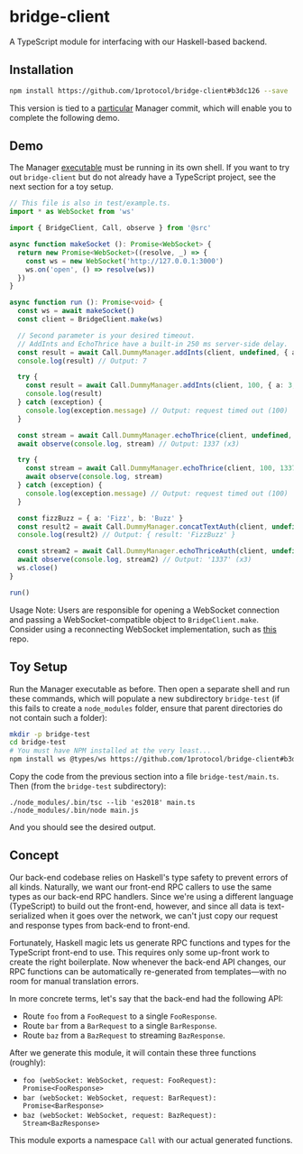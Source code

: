 # bridge-client
A TypeScript module for interfacing with our Haskell-based backend.

## Installation
```bash
npm install https://github.com/1protocol/bridge-client#b3dc126 --save
```
This version is tied to a [particular](https://github.com/1protocol/vest-hs/tree/a88a6ed70582ddd3844aa07c7b8827151bf082a3)
Manager commit, which will enable you to complete the following demo.

## Demo
The Manager [executable](https://github.com/1protocol/vest-hs/releases/tag/v0.1-dummy-manager) must
be running in its own shell. If you want to try out `bridge-client` but do not already have a
TypeScript project, see the next section for a toy setup.
```typescript
// This file is also in test/example.ts.
import * as WebSocket from 'ws'

import { BridgeClient, Call, observe } from '@src'

async function makeSocket (): Promise<WebSocket> {
  return new Promise<WebSocket>((resolve, _) => {
    const ws = new WebSocket('http://127.0.0.1:3000')
    ws.on('open', () => resolve(ws))
  })
}

async function run (): Promise<void> {
  const ws = await makeSocket()
  const client = BridgeClient.make(ws)

  // Second parameter is your desired timeout.
  // AddInts and EchoThrice have a built-in 250 ms server-side delay.
  const result = await Call.DummyManager.addInts(client, undefined, { a: 3, b: 4 })
  console.log(result) // Output: 7

  try {
    const result = await Call.DummyManager.addInts(client, 100, { a: 3, b: 4 })
    console.log(result)
  } catch (exception) {
    console.log(exception.message) // Output: request timed out (100)
  }

  const stream = await Call.DummyManager.echoThrice(client, undefined, 1337)
  await observe(console.log, stream) // Output: 1337 (x3)

  try {
    const stream = await Call.DummyManager.echoThrice(client, 100, 1337)
    await observe(console.log, stream)
  } catch (exception) {
    console.log(exception.message) // Output: request timed out (100)
  }

  const fizzBuzz = { a: 'Fizz', b: 'Buzz' }
  const result2 = await Call.DummyManager.concatTextAuth(client, undefined, 'Token', fizzBuzz)
  console.log(result2) // Output: { result: 'FizzBuzz' }

  const stream2 = await Call.DummyManager.echoThriceAuth(client, undefined, 'Token', '1337')
  await observe(console.log, stream2) // Output: '1337' (x3)
  ws.close()
}

run()
```
Usage Note: Users are responsible for opening a WebSocket connection and passing a
WebSocket-compatible object to `BridgeClient.make`. Consider using a reconnecting WebSocket
implementation, such as [this](https://github.com/pladaria/reconnecting-websocket) repo.

## Toy Setup
Run the Manager executable as before. Then open a separate shell and run these commands, which will
populate a new subdirectory `bridge-test` (if this fails to create a `node_modules` folder, ensure
that parent directories do not contain such a folder):
```bash
mkdir -p bridge-test
cd bridge-test
# You must have NPM installed at the very least...
npm install ws @types/ws https://github.com/1protocol/bridge-client#b3dc126 typescript node
```
Copy the code from the previous section into a file `bridge-test/main.ts`. Then (from the
`bridge-test` subdirectory):
```
./node_modules/.bin/tsc --lib 'es2018' main.ts
./node_modules/.bin/node main.js
```
And you should see the desired output.

## Concept
Our back-end codebase relies on Haskell's type safety to prevent errors of all kinds. Naturally, we
want our front-end RPC callers to use the same types as our back-end RPC handlers. Since we're using
a different language (TypeScript) to build out the front-end, however, and since all data is
text-serialized when it goes over the network, we can't just copy our request and response types
from back-end to front-end.

Fortunately, Haskell magic lets us generate RPC functions and types for the TypeScript front-end to
use. This requires only some up-front work to create the right boilerplate. Now whenever the
back-end API changes, our RPC functions can be automatically re-generated from templates—with no
room for manual translation errors.

In more concrete terms, let's say that the back-end had the following API:
- Route `foo` from a `FooRequest` to a single `FooResponse`.
- Route `bar` from a `BarRequest` to a single `BarResponse`.
- Route `baz` from a `BazRequest` to streaming `BazResponse`.

After we generate this module, it will contain these three functions (roughly):
- `foo (webSocket: WebSocket, request: FooRequest): Promise<FooResponse>`
- `bar (webSocket: WebSocket, request: BarRequest): Promise<BarResponse>`
- `baz (webSocket: WebSocket, request: BazRequest): Stream<BazResponse>`

This module exports a namespace `Call` with our actual generated functions.
